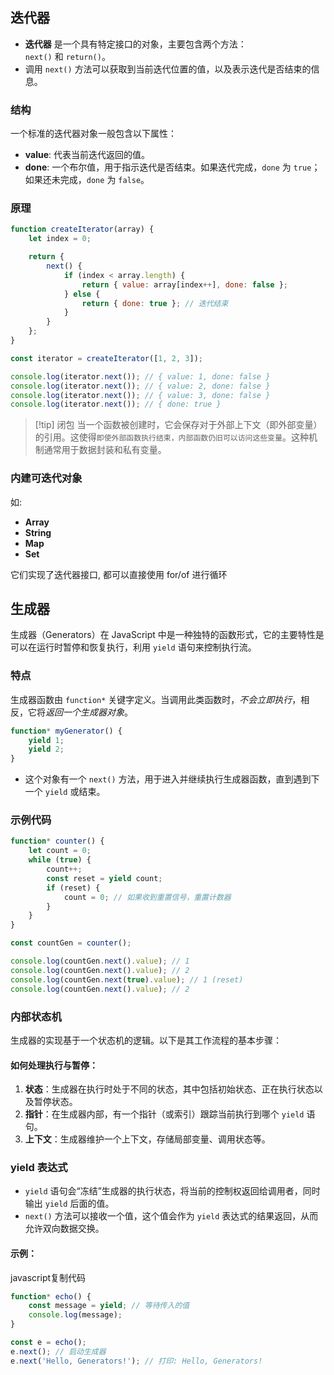 ## 迭代器
- **迭代器** 是一个具有特定接口的对象，主要包含两个方法：`next()` 和 `return()`。
- 调用 `next()` 方法可以获取到当前迭代位置的值，以及表示迭代是否结束的信息。

### 结构
一个标准的迭代器对象一般包含以下属性：
- **value**: 代表当前迭代返回的值。
- **done**: 一个布尔值，用于指示迭代是否结束。如果迭代完成，`done` 为 `true`；如果还未完成，`done` 为 `false`。


### 原理
```js
function createIterator(array) {
    let index = 0;

    return {
        next() {
            if (index < array.length) {
                return { value: array[index++], done: false };
            } else {
                return { done: true }; // 迭代结束
            }
        }
    };
}

const iterator = createIterator([1, 2, 3]);

console.log(iterator.next()); // { value: 1, done: false }
console.log(iterator.next()); // { value: 2, done: false }
console.log(iterator.next()); // { value: 3, done: false }
console.log(iterator.next()); // { done: true }  

```

> [!tip] 闭包
> 当一个函数被创建时，它会保存对于外部上下文（即外部变量）的引用。这使得`即使外部函数执行结束，内部函数仍旧可以访问这些变量`。这种机制通常用于数据封装和私有变量。



### 内建可迭代对象
如:
- **Array**
- **String**
- **Map**
- **Set**

它们实现了迭代器接口, 都可以直接使用 for/of 进行循环


## 生成器
生成器（Generators）在 JavaScript 中是一种独特的函数形式，它的主要特性是可以在运行时暂停和恢复执行，利用 `yield` 语句来控制执行流。

### 特点
生成器函数由 `function*` 关键字定义。当调用此类函数时，*不会立即执行*，相反，它将*返回一个生成器对象*。
```js
function* myGenerator() {
    yield 1;
    yield 2;
}
```
- 这个对象有一个 `next()` 方法，用于进入并继续执行生成器函数，直到遇到下一个 `yield` 或结束。

### 示例代码
```js
function* counter() {
    let count = 0;
    while (true) {
        count++;
        const reset = yield count;
        if (reset) {
            count = 0; // 如果收到重置信号，重置计数器
        }
    }
}

const countGen = counter();

console.log(countGen.next().value); // 1
console.log(countGen.next().value); // 2
console.log(countGen.next(true).value); // 1 (reset)
console.log(countGen.next().value); // 2
```

### 内部状态机
生成器的实现基于一个状态机的逻辑。以下是其工作流程的基本步骤：
#### 如何处理执行与暂停：
1. **状态**：生成器在执行时处于不同的状态，其中包括初始状态、正在执行状态以及暂停状态。
2. **指针**：在生成器内部，有一个指针（或索引）跟踪当前执行到哪个 `yield` 语句。
3. **上下文**：生成器维护一个上下文，存储局部变量、调用状态等。

### yield 表达式
- `yield` 语句会“冻结”生成器的执行状态，将当前的控制权返回给调用者，同时输出 `yield` 后面的值。
- `next()` 方法可以接收一个值，这个值会作为 `yield` 表达式的结果返回，从而允许双向数据交换。

#### 示例：

javascript复制代码

```js
function* echo() {
    const message = yield; // 等待传入的值
    console.log(message);
}

const e = echo();
e.next(); // 启动生成器
e.next('Hello, Generators!'); // 打印: Hello, Generators!
```
